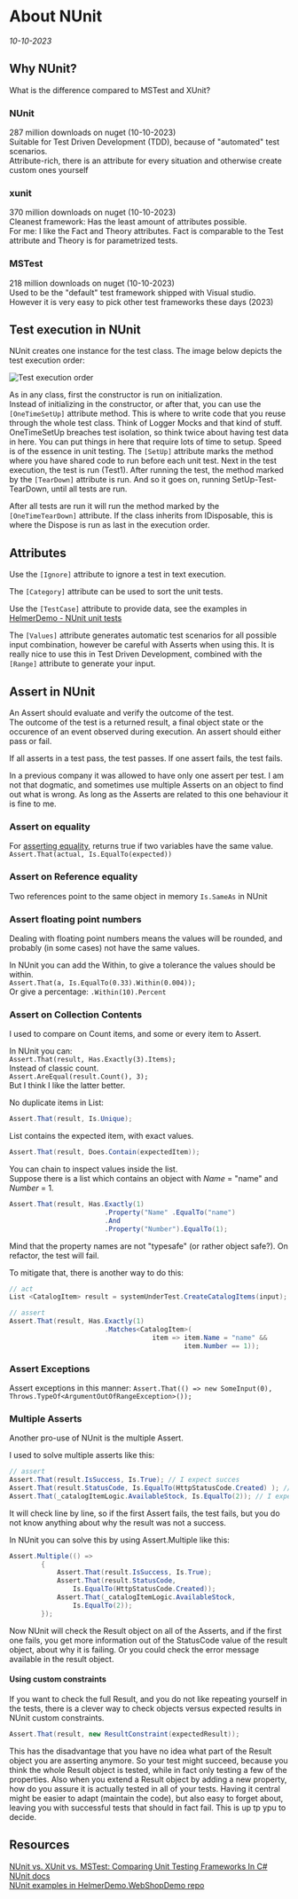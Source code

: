 # About NUnit
*10-10-2023*

## Why NUnit?

What is the difference compared to MSTest and XUnit?

### NUnit  

287 million downloads on nuget (10-10-2023)  
Suitable for Test Driven Development (TDD), because of "automated"  test scenarios.  
Attribute-rich, there is an attribute for every situation and otherwise create custom ones yourself  

### xunit

370 million downloads on nuget (10-10-2023)  
Cleanest framework: Has the least amount of attributes possible.  
For me: I like the Fact and Theory attributes. Fact is comparable to the Test attribute and Theory is for parametrized tests.  

### MSTest

218 million downloads on nuget (10-10-2023)  
Used to be the "default" test framework shipped with Visual studio. However it is very easy to pick other test frameworks these days (2023)  


## Test execution in NUnit

NUnit creates one instance for the test class.
The image below depicts the test execution order:

![Test execution order](/assets/images/nunit/testexecnunit.svg "Test execution order for Nunit")

As in any class, first the constructor is run on initialization.  
Instead of initializing in the constructor, or after that, you can use the `[OneTimeSetUp]` attribute method. This is where to write code that you reuse through the whole test class. Think of Logger Mocks and that kind of stuff. OneTimeSetUp breaches test isolation, so think twice about having test data in here. You can put things in here that require lots of time to setup. Speed is of the essence in unit testing.
The `[SetUp]` attribute marks the method where you have shared code to run before each unit test.
Next in the test execution, the test is run (Test1).
After running the test, the method marked by the `[TearDown]` attribute is run.
And so it goes on, running SetUp-Test-TearDown, until all tests are run.   

After all tests are run it will run the method marked by the `[OneTimeTearDown]` attribute. If the class inherits from IDisposable, this is where the Dispose is run as last in the execution order. 

## Attributes

Use the `[Ignore]` attribute to ignore a test in text execution.

The `[Category]` attribute can be used to sort the unit tests.

Use the `[TestCase]` attribute to provide data, see the examples in [HelmerDemo - NUnit unit tests](https://github.com/HelmerDenDekker/HelmerDemo.WebShopDemo/blob/rd-unittests/src/Services/Tests/WSD.Catalog.Domain.UnitTests.nUnit/CatalogItemLogicTests.cs)

The `[Values]` attribute generates automatic test scenarios for all possible input combination, however be careful with Asserts when using this. It is really nice to use this in Test Driven Development, combined with the ` [Range] ` attribute to generate your input.

## Assert in NUnit

An Assert should evaluate and verify the outcome of the test.  
The outcome of the test is a returned result, a final object state or the occurence of an event observed during execution.
An assert should either pass or fail.

If all asserts in a test pass, the test passes.
If one assert fails, the test fails.

In a previous company it was allowed to have only one assert per test. I am not that dogmatic, and sometimes use multiple Asserts on an object to find out what is wrong. As long as the Asserts are related to this one behaviour it is fine to me.

### Assert on equality

For [asserting equality](https://docs.nunit.org/articles/nunit/writing-tests/constraints/EqualConstraint.html), returns true if two variables have the same value.
`Assert.That(actual, Is.EqualTo(expected))`


### Assert on Reference equality

Two references point to the same object in memory
`Is.SameAs` in NUnit

### Assert floating point numbers

Dealing with floating point numbers means the values will be rounded, and probably (in some cases) not have the same values.


In NUnit you can add the Within, to give a tolerance the values should be within.  
` Assert.That(a, Is.EqualTo(0.33).Within(0.004)); `  
Or give a percentage:
` .Within(10).Percent `

### Assert on Collection Contents

I used to compare on Count items, and some or every item to Assert.

In NUnit you can:  
`Assert.That(result, Has.Exactly(3).Items);`  
Instead of classic count.  
`Assert.AreEqual(result.Count(), 3);`  
But I think I like the latter better.

No duplicate items in List:

```cs
Assert.That(result, Is.Unique);
```

List contains the expected item, with exact values.

```cs
Assert.That(result, Does.Contain(expectedItem));
```

You can chain to inspect values inside the list.  
Suppose there is a list which contains an object with <var> Name </var> = "name" and <var> Number </var> = 1.

```cs
Assert.That(result, Has.Exactly(1)
                        .Property("Name" .EqualTo("name")
                        .And
                        .Property("Number").EqualTo(1);
```

Mind that the property names are not "typesafe" (or rather object safe?). On refactor, the test will fail.

To mitigate that, there is another way to do this:

```cs
// act
List <CatalogItem> result = systemUnderTest.CreateCatalogItems(input);

// assert
Assert.That(result, Has.Exactly(1)
                        .Matches<CatalogItem>(
                                    item => item.Name = "name" &&
                                            item.Number == 1));
```

### Assert Exceptions

Assert exceptions in this manner:
` Assert.That(() => new SomeInput(0), Throws.TypeOf<ArgumentOutOfRangeException>()); `

### Multiple Asserts

Another pro-use of NUnit is the multiple Assert.

I used to solve multiple asserts like this:

```cs
// assert
Assert.That(result.IsSuccess, Is.True); // I expect succes
Assert.That(result.StatusCode, Is.EqualTo(HttpStatusCode.Created) ); // I expect the statuscode to be Created type
Assert.That(_catalogItemLogic.AvailableStock, Is.EqualTo(2)); // I expect the available stock to decrease
```
It will check line by line, so if the first Assert fails, the test fails, but you do not know anything about why the result was not a success.

In NUnit you can solve this by using Assert.Multiple like this:

```cs
Assert.Multiple(() =>
        {
            Assert.That(result.IsSuccess, Is.True);
            Assert.That(result.StatusCode,
                Is.EqualTo(HttpStatusCode.Created));
            Assert.That(_catalogItemLogic.AvailableStock,
                Is.EqualTo(2));
        });
```

Now NUnit will check the Result object on all of the Asserts, and if the first one fails, you get more information out of the StatusCode value of the result object, about why it is failing. Or you could check the error message available in the result object.

#### Using custom constraints

If you want to check the full Result, and you do not like repeating yourself in the tests, there is a clever way to check objects versus expected results in NUnit custom constraints.

```cs
Assert.That(result, new ResultConstraint(expectedResult));
```

This has the disadvantage that you have no idea what part of the Result object you are asserting anymore. So your test might succeed, because you think the whole Result object is tested, while in fact only testing a few of the properties. Also when you extend a Result object by adding a new property, how do you assure it is actually tested in all of your tests. Having it central might be easier to adapt (maintain the code), but also easy to forget about, leaving you with successful tests that should in fact fail. This is up tp ypu to decide. 

## Resources

[NUnit vs. XUnit vs. MSTest: Comparing Unit Testing Frameworks In C#](https://www.lambdatest.com/blog/nunit-vs-xunit-vs-mstest/)  
[NUnit docs](https://docs.nunit.org/index.html)  
[NUnit examples in HelmerDemo.WebShopDemo repo](https://github.com/HelmerDenDekker/HelmerDemo.WebShopDemo)  